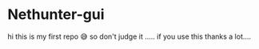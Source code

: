 # Nethunter-gui
hi this is my first repo 😅 so don't judge it .....
if you use this 
thanks a lot....

